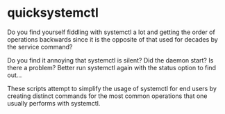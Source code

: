 # quicksystemctl

Do you find yourself fiddling with systemctl a lot and getting the order of operations backwards since it is the opposite of that used for decades by the service command?

Do you find it annoying that systemctl is silent?  Did the daemon start?  Is there a problem?  Better run systemctl again with the status option to find out...

These scripts attempt to simplify the usage of systemctl for end users by creating distinct commands for the most common operations that one usually performs with systemctl.


